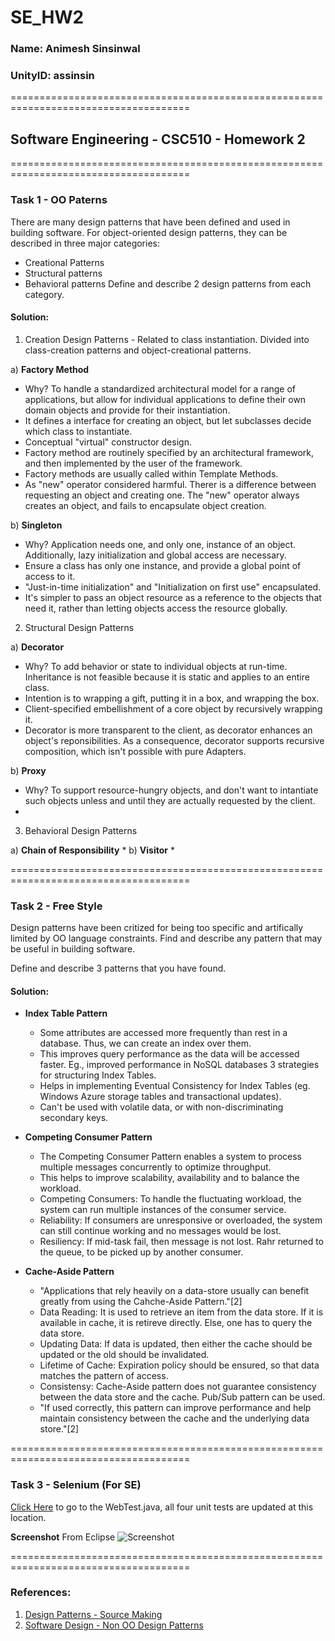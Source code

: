 # SE_HW2

### Name: Animesh Sinsinwal
### UnityID: assinsin

=====================================================================================
## Software Engineering - CSC510 - Homework 2
=====================================================================================

### Task 1 - OO Paterns
There are many design patterns that have been defined and used in building software. For object-oriented design patterns, they can be described in three major categories:

* Creational Patterns
* Structural patterns
* Behavioral patterns
Define and describe 2 design patterns from each category. </br>
#### Solution: 
1. Creation Design Patterns - Related to class instantiation. Divided into class-creation patterns and object-creational patterns. 

a) **Factory Method**
  * Why? To handle a standardized architectural model for a range of applications, but allow for individual applications to define their own domain objects and provide for their instantiation. </br>
  * It defines a interface for creating an object, but let subclasses decide which class to instantiate. </br>
  * Conceptual "virtual" constructor design. </br>
  * Factory method are routinely specified by an architectural framework, and then implemented by the user of the framework.</br>
  * Factory methods are usually called within Template Methods. </br>
  * As "new" operator considered harmful. Therer is a difference between requesting an object and creating one. The "new" operator always creates an object, and fails to encapsulate object creation.

b) **Singleton**
  * Why? Application needs one, and only one, instance of an object. Additionally, lazy initialization and global access are necessary. 
  * Ensure a class has only one instance, and provide a global point of access to it.
  * "Just-in-time initialization" and "Initialization on first use" encapsulated.
  * It's simpler to pass an object resource as a reference to the objects that need it, rather than letting objects access the resource globally.

2. Structural Design Patterns

a) **Decorator**
  * Why? To add behavior or state to individual objects at run-time. Inheritance is not feasible because it is static and applies to an entire class. 
  * Intention is to wrapping a gift, putting it in a box, and wrapping the box.
  * Client-specified embellishment of a core object by recursively wrapping it.
  * Decorator is more transparent to the client, as decorator enhances an object's reponsibilities. As a consequence, decorator supports recursive composition, which isn't possible with pure Adapters.


b) **Proxy**
  * Why? To support resource-hungry objects, and don't want to intantiate such objects unless and until they are actually requested by the client.
  * 

3. Behavioral Design Patterns

a) **Chain of Responsibility**
  * 
b) **Visitor**
  * 

=====================================================================================

### Task 2 - Free Style
Design patterns have been critized for being too specific and artifically limited by OO language constraints. Find and describe any pattern that may be useful in building software.

Define and describe 3 patterns that you have found. </br>
#### Solution:

* **Index Table Pattern**
  * Some attributes are accessed more frequently than rest in a database. Thus, we can create an index over them.</br>
  * This improves query performance as the data will be accessed faster. Eg., improved performance in NoSQL databases 3 strategies for structuring Index Tables.</br>
  * Helps in implementing Eventual Consistency for Index Tables (eg. Windows Azure storage tables and transactional updates).</br>
  * Can't be used with volatile data, or with non-discriminating secondary keys. </br>

* **Competing Consumer Pattern**
  * The Competing Consumer Pattern enables a system to process multiple messages concurrently to optimize throughput.</br>
  * This helps to improve scalability, availability and to balance the workload.</br>
  * Competing Consumers: To handle the fluctuating workload, the system can run multiple instances of the consumer service.</br>
  * Reliability: If consumers are unresponsive or overloaded, the system can still continue working and no messages would be lost.</br>
  * Resiliency: If mid-task fail, then message is not lost. Rahr returned to the queue, to be picked up by another consumer. </br>


* **Cache-Aside Pattern**
  * "Applications that rely heavily on a data-store usually can benefit greatly from using the Cahche-Aside Pattern."[2]</br>
  * Data Reading: It is used to retrieve an item from the data store. If it is available in cache, it is retireve directly. Else, one has to query the data store. </br>
  * Updating Data: If data is updated, then either the cache should be updated or the old should be invalidated. </br>
  * Lifetime of Cache: Expiration policy should be ensured, so that data matches the pattern of access.</br>
  * Consistensy: Cache-Aside pattern does not guarantee consistency between the data store and the cache. Pub/Sub pattern can be used.</br>
  * "If used correctly, this pattern can improve performance and help maintain consistency between the cache and the underlying data store."[2]</br>


=====================================================================================

### Task 3 - Selenium (For SE)

[Click Here](https://github.ncsu.edu/assinsin/SE_HW2/blob/assinsin/Selenium/src/test/java/selenium/tests/WebTest.java) to go to the WebTest.java, all four unit tests are updated at this location. 

**Screenshot** From Eclipse
![Screenshot](https://github.ncsu.edu/assinsin/SE_HW2/blob/assinsin/images/PassedTest%20-%20Screenshot.png)

=====================================================================================

### References:
1. [Design Patterns - Source Making](https://sourcemaking.com/design_patterns)
2. [Software Design - Non OO Design Patterns](https://blog.cdemi.io/tag/design-patterns/)